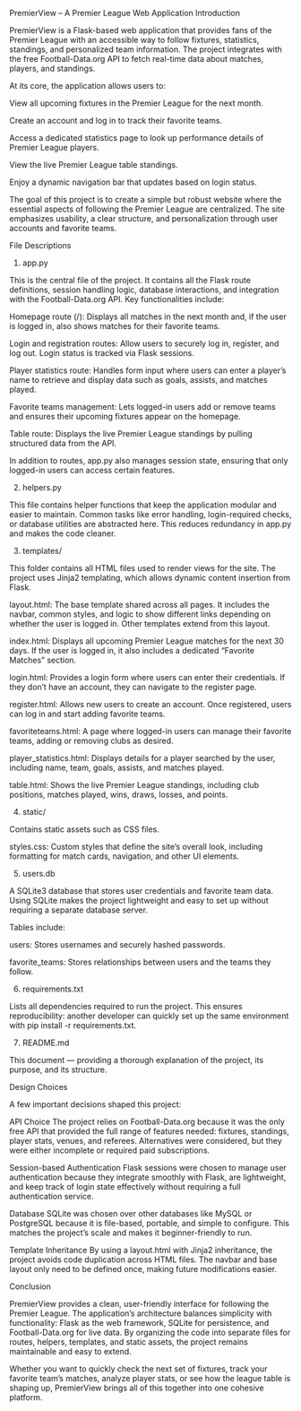 PremierView – A Premier League Web Application
Introduction

PremierView is a Flask-based web application that provides fans of the Premier League with an accessible way to follow fixtures, statistics, standings, and personalized team information. The project integrates with the free Football-Data.org API
 to fetch real-time data about matches, players, and standings.

At its core, the application allows users to:

View all upcoming fixtures in the Premier League for the next month.

Create an account and log in to track their favorite teams.

Access a dedicated statistics page to look up performance details of Premier League players.

View the live Premier League table standings.

Enjoy a dynamic navigation bar that updates based on login status.

The goal of this project is to create a simple but robust website where the essential aspects of following the Premier League are centralized. The site emphasizes usability, a clear structure, and personalization through user accounts and favorite teams.

File Descriptions
1. app.py

This is the central file of the project. It contains all the Flask route definitions, session handling logic, database interactions, and integration with the Football-Data.org API. Key functionalities include:

Homepage route (/): Displays all matches in the next month and, if the user is logged in, also shows matches for their favorite teams.

Login and registration routes: Allow users to securely log in, register, and log out. Login status is tracked via Flask sessions.

Player statistics route: Handles form input where users can enter a player’s name to retrieve and display data such as goals, assists, and matches played.

Favorite teams management: Lets logged-in users add or remove teams and ensures their upcoming fixtures appear on the homepage.

Table route: Displays the live Premier League standings by pulling structured data from the API.

In addition to routes, app.py also manages session state, ensuring that only logged-in users can access certain features.

2. helpers.py

This file contains helper functions that keep the application modular and easier to maintain. Common tasks like error handling, login-required checks, or database utilities are abstracted here. This reduces redundancy in app.py and makes the code cleaner.

3. templates/

This folder contains all HTML files used to render views for the site. The project uses Jinja2 templating, which allows dynamic content insertion from Flask.

layout.html: The base template shared across all pages. It includes the navbar, common styles, and logic to show different links depending on whether the user is logged in. Other templates extend from this layout.

index.html: Displays all upcoming Premier League matches for the next 30 days. If the user is logged in, it also includes a dedicated “Favorite Matches” section.

login.html: Provides a login form where users can enter their credentials. If they don’t have an account, they can navigate to the register page.

register.html: Allows new users to create an account. Once registered, users can log in and start adding favorite teams.

favoriteteams.html: A page where logged-in users can manage their favorite teams, adding or removing clubs as desired.

player_statistics.html: Displays details for a player searched by the user, including name, team, goals, assists, and matches played.

table.html: Shows the live Premier League standings, including club positions, matches played, wins, draws, losses, and points.

4. static/

Contains static assets such as CSS files.

styles.css: Custom styles that define the site’s overall look, including formatting for match cards, navigation, and other UI elements.

5. users.db

A SQLite3 database that stores user credentials and favorite team data. Using SQLite makes the project lightweight and easy to set up without requiring a separate database server.

Tables include:

users: Stores usernames and securely hashed passwords.

favorite_teams: Stores relationships between users and the teams they follow.

6. requirements.txt

Lists all dependencies required to run the project. This ensures reproducibility: another developer can quickly set up the same environment with pip install -r requirements.txt.

7. README.md

This document — providing a thorough explanation of the project, its purpose, and its structure.

Design Choices

A few important decisions shaped this project:

API Choice
The project relies on Football-Data.org because it was the only free API that provided the full range of features needed: fixtures, standings, player stats, venues, and referees. Alternatives were considered, but they were either incomplete or required paid subscriptions.

Session-based Authentication
Flask sessions were chosen to manage user authentication because they integrate smoothly with Flask, are lightweight, and keep track of login state effectively without requiring a full authentication service.

Database
SQLite was chosen over other databases like MySQL or PostgreSQL because it is file-based, portable, and simple to configure. This matches the project’s scale and makes it beginner-friendly to run.

Template Inheritance
By using a layout.html with Jinja2 inheritance, the project avoids code duplication across HTML files. The navbar and base layout only need to be defined once, making future modifications easier.

Conclusion

PremierView provides a clean, user-friendly interface for following the Premier League. The application’s architecture balances simplicity with functionality: Flask as the web framework, SQLite for persistence, and Football-Data.org for live data. By organizing the code into separate files for routes, helpers, templates, and static assets, the project remains maintainable and easy to extend.

Whether you want to quickly check the next set of fixtures, track your favorite team’s matches, analyze player stats, or see how the league table is shaping up, PremierView brings all of this together into one cohesive platform.
